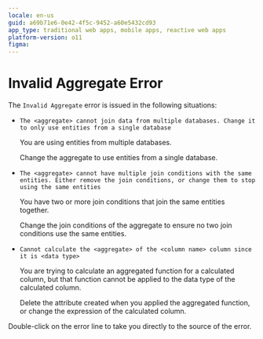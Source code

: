 ```yaml
---
locale: en-us
guid: a69b71e6-0e42-4f5c-9452-a60e5432cd93
app_type: traditional web apps, mobile apps, reactive web apps
platform-version: o11
figma:
---
```


# Invalid Aggregate Error

The `Invalid Aggregate` error is issued in the following situations:

* `The <aggregate> cannot join data from multiple databases. Change it to only use entities from a single database`
  
    You are using entities from multiple databases.  
  
    Change the aggregate to use entities from a single database.

* `The <aggregate> cannot have multiple join conditions with the same entities. Either remove the join conditions, or change them to stop using the same entities`
  
    You have two or more join conditions that join the same entities together.  
  
    Change the join conditions of the aggregate to ensure no two join conditions use the same entities.

* `Cannot calculate the <aggregate> of the <column name> column since it is <data type>`
  
    You are trying to calculate an aggregated function for a calculated column, but that function cannot be applied to the data type of the calculated column.  
  
    Delete the attribute created when you applied the aggregated function, or change the expression of the calculated column.

Double-click on the error line to take you directly to the source of the error.
